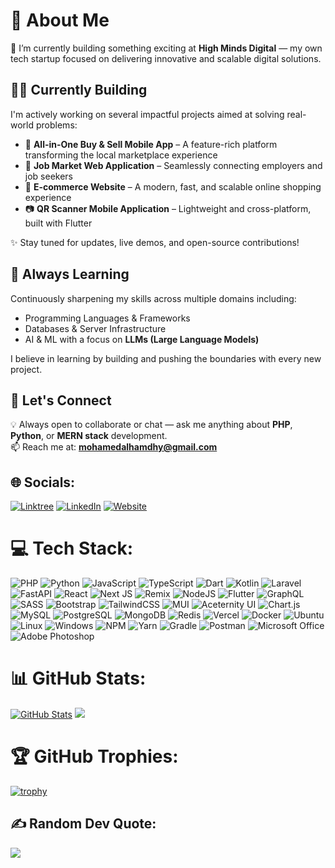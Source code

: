 # 💫 About Me

🚀 I’m currently building something exciting at **High Minds Digital** — my own tech startup focused on delivering innovative and scalable digital solutions.


## 👨‍💻 Currently Building

I'm actively working on several impactful projects aimed at solving real-world problems:

- 📱 **All-in-One Buy & Sell Mobile App** – A feature-rich platform transforming the local marketplace experience  
- 💼 **Job Market Web Application** – Seamlessly connecting employers and job seekers  
- 🛒 **E-commerce Website** – A modern, fast, and scalable online shopping experience  
- 📷 **QR Scanner Mobile Application** – Lightweight and cross-platform, built with Flutter

✨ Stay tuned for updates, live demos, and open-source contributions!


## 🧠 Always Learning

Continuously sharpening my skills across multiple domains including:

- Programming Languages & Frameworks  
- Databases & Server Infrastructure  
- AI & ML with a focus on **LLMs (Large Language Models)**

I believe in learning by building and pushing the boundaries with every new project.


## 💬 Let's Connect

💡 Always open to collaborate or chat — ask me anything about **PHP**, **Python**, or **MERN stack** development.  
📫 Reach me at: **mohamedalhamdhy@gmail.com**


## 🌐 Socials:
[![Linktree](https://img.shields.io/badge/Linktree-43E55C?logo=linktree&logoColor=white)](https://linktr.ee/mohamedalhamdhy)
[![LinkedIn](https://img.shields.io/badge/LinkedIn-%230077B5.svg?logo=linkedin&logoColor=white)](https://www.linkedin.com/in/mohamedhamdhy/)
[![Website](https://img.shields.io/badge/Website-000000?logo=vercel&logoColor=white)](https://mohamedalhamdhy.vercel.app/)


# 💻 Tech Stack:
![PHP](https://img.shields.io/badge/php-%23777BB4.svg?style=for-the-badge&logo=php&logoColor=white)
![Python](https://img.shields.io/badge/python-3670A0?style=for-the-badge&logo=python&logoColor=ffdd54)
![JavaScript](https://img.shields.io/badge/javascript-%23323330.svg?style=for-the-badge&logo=javascript&logoColor=%23F7DF1E)
![TypeScript](https://img.shields.io/badge/typescript-%23007ACC.svg?style=for-the-badge&logo=typescript&logoColor=white)
![Dart](https://img.shields.io/badge/dart-%230175C2.svg?style=for-the-badge&logo=dart&logoColor=white)
![Kotlin](https://img.shields.io/badge/kotlin-%230095D5.svg?style=for-the-badge&logo=kotlin&logoColor=white)
![Laravel](https://img.shields.io/badge/laravel-%23FF2D20.svg?style=for-the-badge&logo=laravel&logoColor=white)
![FastAPI](https://img.shields.io/badge/FastAPI-005571?style=for-the-badge&logo=fastapi&logoColor=white)
![React](https://img.shields.io/badge/react-%2320232a.svg?style=for-the-badge&logo=react&logoColor=%2361DAFB)
![Next JS](https://img.shields.io/badge/Next-black?style=for-the-badge&logo=next.js&logoColor=white)
![Remix](https://img.shields.io/badge/remix-%2314141E.svg?style=for-the-badge&logo=remix&logoColor=white)
![NodeJS](https://img.shields.io/badge/node.js-6DA55F?style=for-the-badge&logo=node.js&logoColor=white)
![Flutter](https://img.shields.io/badge/Flutter-%2302569B.svg?style=for-the-badge&logo=Flutter&logoColor=white)
![GraphQL](https://img.shields.io/badge/-GraphQL-E10098?style=for-the-badge&logo=graphql&logoColor=white)
![SASS](https://img.shields.io/badge/SASS-hotpink.svg?style=for-the-badge&logo=SASS&logoColor=white)
![Bootstrap](https://img.shields.io/badge/bootstrap-%23563D7C.svg?style=for-the-badge&logo=bootstrap&logoColor=white)
![TailwindCSS](https://img.shields.io/badge/tailwindcss-%2338B2AC.svg?style=for-the-badge&logo=tailwind-css&logoColor=white)
![MUI](https://img.shields.io/badge/MUI-%230081CB.svg?style=for-the-badge&logo=material-ui&logoColor=white)
![Aceternity UI](https://img.shields.io/badge/AceternityUI-%23000000.svg?style=for-the-badge&logo=react&logoColor=white)
![Chart.js](https://img.shields.io/badge/chart.js-F5788D.svg?style=for-the-badge&logo=chart.js&logoColor=white)
![MySQL](https://img.shields.io/badge/mysql-%2300f.svg?style=for-the-badge&logo=mysql&logoColor=white)
![PostgreSQL](https://img.shields.io/badge/postgresql-%23316192.svg?style=for-the-badge&logo=postgresql&logoColor=white)
![MongoDB](https://img.shields.io/badge/MongoDB-%234ea94b.svg?style=for-the-badge&logo=mongodb&logoColor=white)
![Redis](https://img.shields.io/badge/Redis-%23DC382D.svg?style=for-the-badge&logo=redis&logoColor=white)
![Vercel](https://img.shields.io/badge/vercel-%23000000.svg?style=for-the-badge&logo=vercel&logoColor=white)
![Docker](https://img.shields.io/badge/docker-%230db7ed.svg?style=for-the-badge&logo=docker&logoColor=white)
![Ubuntu](https://img.shields.io/badge/Ubuntu-E95420?style=for-the-badge&logo=ubuntu&logoColor=white)
![Linux](https://img.shields.io/badge/Linux-FCC624?style=for-the-badge&logo=linux&logoColor=black)
![Windows](https://img.shields.io/badge/Windows-0078D6?style=for-the-badge&logo=windows&logoColor=white)
![NPM](https://img.shields.io/badge/NPM-%23000000.svg?style=for-the-badge&logo=npm&logoColor=white)
![Yarn](https://img.shields.io/badge/yarn-%232C8EBB.svg?style=for-the-badge&logo=yarn&logoColor=white)
![Gradle](https://img.shields.io/badge/Gradle-02303A.svg?style=for-the-badge&logo=Gradle&logoColor=white)
![Postman](https://img.shields.io/badge/Postman-FF6C37?style=for-the-badge&logo=postman&logoColor=white)
![Microsoft Office](https://img.shields.io/badge/Microsoft%20Office-D83B01?style=for-the-badge&logo=microsoft-office&logoColor=white)
![Adobe Photoshop](https://img.shields.io/badge/adobephotoshop-%2331A8FF.svg?style=for-the-badge&logo=adobephotoshop&logoColor=white)

# 📊 GitHub Stats:
[![GitHub Stats](https://github-readme-stats.vercel.app/api?username=mohamedhamdhy&theme=react&show_icons=true&count_private=true)](https://your-deployment.vercel.app/api?username=mohamedhamdhy&count_private=true
)
![](https://github-readme-streak-stats.herokuapp.com/?user=mohamedhamdhy&theme=react&hide_border=false)





# 🏆 GitHub Trophies:
[![trophy](https://github-profile-trophy.vercel.app/?username=ryo-ma&theme=onedark)](https://github.com/ryo-ma/github-profile-trophy)


## ✍️ Random Dev Quote:
![](https://quotes-github-readme.vercel.app/api?type=horizontal&theme=radical)
